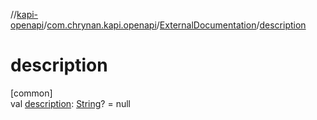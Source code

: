 //[kapi-openapi](../../../index.md)/[com.chrynan.kapi.openapi](../index.md)/[ExternalDocumentation](index.md)/[description](description.md)

# description

[common]\
val [description](description.md): [String](https://kotlinlang.org/api/latest/jvm/stdlib/kotlin/-string/index.html)? = null
